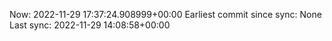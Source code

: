 Now: 2022-11-29 17:37:24.908999+00:00 Earliest commit since sync: None Last sync: 2022-11-29 14:08:58+00:00
